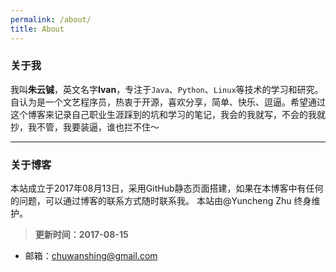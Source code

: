 ```yaml
---
permalink: /about/
title: About
---
```

### 关于我
我叫**朱云铖**，英文名字**Ivan**，专注于```Java```、```Python```、```Linux```等技术的学习和研究。自认为是一个文艺程序员，热衷于开源，喜欢分享，简单、快乐、逗逼。希望通过这个博客来记录自己职业生涯踩到的坑和学习的笔记，我会的我就写，不会的我就抄，我不管，我要装逼，谁也拦不住～
- - -
### 关于博客
本站成立于2017年08月13日，采用GitHub静态页面搭建，如果在本博客中有任何的问题，可以通过博客的联系方式随时联系我。
本站由@Yuncheng Zhu 终身维护。
>**更新时间：2017-08-15**

- 邮箱：<chuwanshing@gmail.com>
